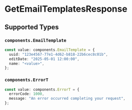 # GetEmailTemplatesResponse


## Supported Types

### `components.EmailTemplate`

```typescript
const value: components.EmailTemplate = {
  uuid: "123e4567-77e1-4d62-b818-22b6cec8c01b",
  editDate: "2025-05-01 12:00:00",
  name: "<value>",
};
```

### `components.ErrorT`

```typescript
const value: components.ErrorT = {
  errorCode: 1000,
  message: "An error occurred completing your request",
};
```

